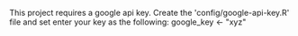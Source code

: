 

This project requires a google api key. Create the 'config/google-api-key.R' file
and set enter your key as the following: google_key <- "xyz"
